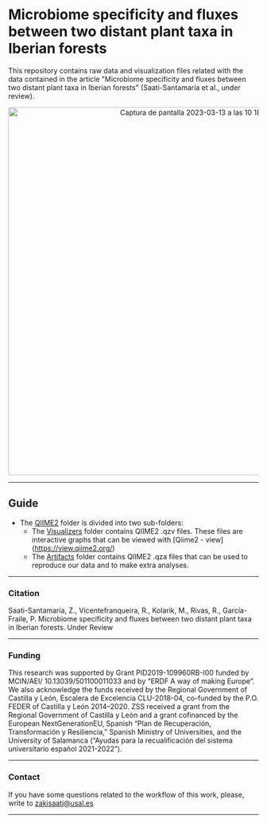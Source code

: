 # Microbiome specificity and fluxes between two distant plant taxa in Iberian forests

This repository contains raw data and visualization files related with the data contained in the article "Microbiome specificity and fluxes between two distant plant taxa in Iberian forests" (Saati-Santamaría et al., under review).


<p align="center">
  <img width="739" alt="Captura de pantalla 2023-03-13 a las 10 18 36" src="https://user-images.githubusercontent.com/50806485/224658565-fb643eac-5c52-431e-b9b9-3f6f51b669d3.png">


---
## Guide
- The [QIIME2](./QIIME2/) folder is divided into two sub-folders:
  - The [Visualizers](./QIIME2/Visualizers/) folder contains QIIME2 .qzv files. These files are interactive graphs that can be viewed with [Qiime2 - view] (https://view.qiime2.org/)
  - The [Artifacts](./QIIME2/Artifacts/) folder contains QIIME2 .qza files that can be used to reproduce our data and to make extra analyses.
  
---

### Citation

Saati-Santamaría, Z., Vicentefranqueira, R., Kolarik, M., Rivas, R., García-Fraile, P. Microbiome specificity and fluxes between two distant plant taxa in Iberian forests. Under Review

---

### Funding

This research was supported by Grant PID2019-109960RB-I00 funded by MCIN/AEI/ 10.13039/501100011033 and by “ERDF A way of making Europe”. We also acknowledge the funds received by the Regional Government of Castilla y León, Escalera de Excelencia CLU-2018-04, co-funded by the P.O. FEDER of Castilla y León 2014–2020. ZSS received a grant from the Regional Government of Castilla y León and a grant cofinanced by the European NextGenerationEU, Spanish “Plan de Recuperación, Transformación y Resiliencia,” Spanish Ministry of Universities, and the University of Salamanca (“Ayudas para la recualificación del sistema universitario español 2021-2022”).

---


### Contact

If you have some questions related to the workflow of this work, please, write to zakisaati@usal.es

----
